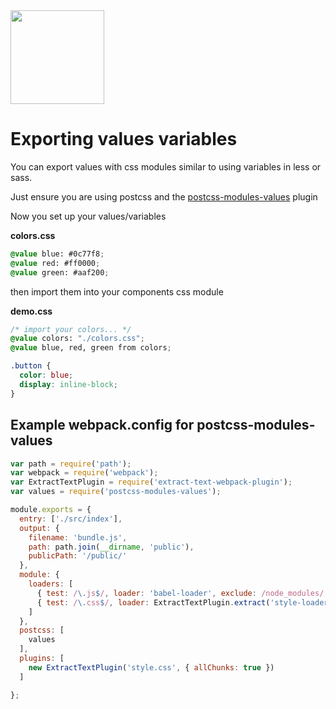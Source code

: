 <img src="https://raw.githubusercontent.com/css-modules/logos/master/css-modules-logo.png" width="150" height="150" />

# Exporting values variables

You can export values with css modules similar to using variables in less or sass.

Just ensure you are using postcss and the [postcss-modules-values](https://github.com/css-modules/postcss-modules-values) plugin

Now you set up your values/variables

**colors.css**

```css
@value blue: #0c77f8;
@value red: #ff0000;
@value green: #aaf200;
```

then import them into your components css module

**demo.css**

```css
/* import your colors... */
@value colors: "./colors.css";
@value blue, red, green from colors;

.button {
  color: blue;
  display: inline-block;
}
```

## Example webpack.config for postcss-modules-values

```js
var path = require('path');
var webpack = require('webpack');
var ExtractTextPlugin = require('extract-text-webpack-plugin');
var values = require('postcss-modules-values');

module.exports = {
  entry: ['./src/index'],
  output: {
    filename: 'bundle.js',
    path: path.join(__dirname, 'public'),
    publicPath: '/public/'
  },
  module: {
    loaders: [
      { test: /\.js$/, loader: 'babel-loader', exclude: /node_modules/ },
      { test: /\.css$/, loader: ExtractTextPlugin.extract('style-loader', 'css-loader?modules&importLoaders=1&localIdentName=[name]__[local]___[hash:base64:5]!postcss-loader') }
    ]
  },
  postcss: [
    values
  ],
  plugins: [
    new ExtractTextPlugin('style.css', { allChunks: true })
  ]

};
```
